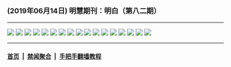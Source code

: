 ### (2019年06月14日) 明慧期刊：明白（第八二期）

---

<img src="http://qikan.minghui.org/mhqkpage/qikanimage/2019/06/13/mingbai-82-read-online1.png"/> 

<img src="http://qikan.minghui.org/mhqkpage/qikanimage/2019/06/13/mingbai-82-read-online2.png"/> 

<img src="http://qikan.minghui.org/mhqkpage/qikanimage/2019/06/13/mingbai-82-read-online3.png"/> 

<img src="http://qikan.minghui.org/mhqkpage/qikanimage/2019/06/13/mingbai-82-read-online4.png"/> 

<img src="http://qikan.minghui.org/mhqkpage/qikanimage/2019/06/13/mingbai-82-read-online5.png"/> 

<img src="http://qikan.minghui.org/mhqkpage/qikanimage/2019/06/13/mingbai-82-read-online6.png"/> 

<img src="http://qikan.minghui.org/mhqkpage/qikanimage/2019/06/13/mingbai-82-read-online7.png"/> 

<img src="http://qikan.minghui.org/mhqkpage/qikanimage/2019/06/13/mingbai-82-read-online8.png"/> 

<img src="http://qikan.minghui.org/mhqkpage/qikanimage/2019/06/13/mingbai-82-read-online9.png"/> 

<img src="http://qikan.minghui.org/mhqkpage/qikanimage/2019/06/13/mingbai-82-read-online10.png"/> 

<img src="http://qikan.minghui.org/mhqkpage/qikanimage/2019/06/13/mingbai-82-read-online11.png"/> 

<img src="http://qikan.minghui.org/mhqkpage/qikanimage/2019/06/13/mingbai-82-read-online12.png"/> 

<img src="http://qikan.minghui.org/mhqkpage/qikanimage/2019/06/13/mingbai-82-read-online13.png"/> 

<img src="http://qikan.minghui.org/mhqkpage/qikanimage/2019/06/13/mingbai-82-read-online14.png"/> 

<img src="http://qikan.minghui.org/mhqkpage/qikanimage/2019/06/13/mingbai-82-read-online15.png"/> 

<img src="http://qikan.minghui.org/mhqkpage/qikanimage/2019/06/13/mingbai-82-read-online16.png"/> 

<img src="http://qikan.minghui.org/mhqkpage/qikanimage/2019/06/13/mingbai-82-read-online17.png"/> 



---

#### [首页](../../../..) &nbsp;|&nbsp; [禁闻聚合](https://github.com/gfw-breaker/banned-news) &nbsp;|&nbsp; [手把手翻墙教程](https://github.com/gfw-breaker/guides) 
